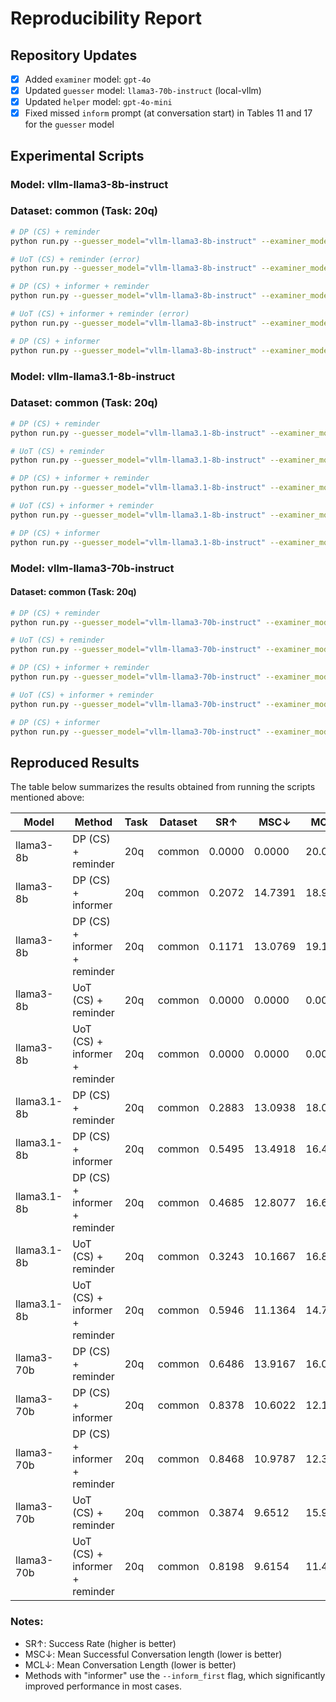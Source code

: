 # Reproducibility Report

## Repository Updates
- [x] Added `examiner` model: `gpt-4o`
- [x] Updated `guesser` model: `llama3-70b-instruct` (local-vllm)
- [x] Updated `helper` model: `gpt-4o-mini`
- [x] Fixed missed `inform` prompt (at conversation start) in Tables 11 and 17 for the `guesser` model

## Experimental Scripts

### Model: vllm-llama3-8b-instruct

### Dataset: common (Task: 20q)

```bash
# DP (CS) + reminder
python run.py --guesser_model="vllm-llama3-8b-instruct" --examiner_model="gpt-4o" --task=20q --dataset=common --naive_run --inform

# UoT (CS) + reminder (error)
python run.py --guesser_model="vllm-llama3-8b-instruct" --examiner_model="gpt-4o" --task=20q --dataset=common

# DP (CS) + informer + reminder
python run.py --guesser_model="vllm-llama3-8b-instruct" --examiner_model="gpt-4o" --task=20q --dataset=common --naive_run --inform --inform_first

# UoT (CS) + informer + reminder (error)
python run.py --guesser_model="vllm-llama3-8b-instruct" --examiner_model="gpt-4o" --task=20q --dataset=common --inform_first

# DP (CS) + informer
python run.py --guesser_model="vllm-llama3-8b-instruct" --examiner_model="gpt-4o" --task=20q --dataset=common --naive_run --inform_first
```

### Model: vllm-llama3.1-8b-instruct

### Dataset: common (Task: 20q)

```bash
# DP (CS) + reminder
python run.py --guesser_model="vllm-llama3.1-8b-instruct" --examiner_model="gpt-4o" --task=20q --dataset=common --naive_run --inform

# UoT (CS) + reminder
python run.py --guesser_model="vllm-llama3.1-8b-instruct" --examiner_model="gpt-4o" --task=20q --dataset=common

# DP (CS) + informer + reminder
python run.py --guesser_model="vllm-llama3.1-8b-instruct" --examiner_model="gpt-4o" --task=20q --dataset=common --naive_run --inform --inform_first

# UoT (CS) + informer + reminder
python run.py --guesser_model="vllm-llama3.1-8b-instruct" --examiner_model="gpt-4o" --task=20q --dataset=common --inform_first

# DP (CS) + informer
python run.py --guesser_model="vllm-llama3.1-8b-instruct" --examiner_model="gpt-4o" --task=20q --dataset=common --naive_run --inform_first
```


### Model: vllm-llama3-70b-instruct

#### Dataset: common (Task: 20q)

```bash
# DP (CS) + reminder
python run.py --guesser_model="vllm-llama3-70b-instruct" --examiner_model="gpt-4o" --task=20q --dataset=common --naive_run --inform

# UoT (CS) + reminder
python run.py --guesser_model="vllm-llama3-70b-instruct" --examiner_model="gpt-4o" --task=20q --dataset=common

# DP (CS) + informer + reminder
python run.py --guesser_model="vllm-llama3-70b-instruct" --examiner_model="gpt-4o" --task=20q --dataset=common --naive_run --inform --inform_first

# UoT (CS) + informer + reminder
python run.py --guesser_model="vllm-llama3-70b-instruct" --examiner_model="gpt-4o" --task=20q --dataset=common --inform_first

# DP (CS) + informer
python run.py --guesser_model="vllm-llama3-70b-instruct" --examiner_model="gpt-4o" --task=20q --dataset=common --naive_run --inform_first
```

## Reproduced Results

The table below summarizes the results obtained from running the scripts mentioned above:

| Model       | Method                        | Task | Dataset | SR↑    | MSC↓    | MCL↓    |
|-------------|-------------------------------|------|---------|--------|---------|---------|
| llama3-8b   | DP (CS) + reminder            | 20q  | common  | 0.0000 | 0.0000  | 20.0000 | [O]
| llama3-8b   | DP (CS) + informer            | 20q  | common  | 0.2072 | 14.7391 | 18.9099 | [O]
| llama3-8b   | DP (CS) + informer + reminder | 20q  | common  | 0.1171 | 13.0769 | 19.1892 | [O]
| llama3-8b   | UoT (CS) + reminder           | 20q  | common  | 0.0000 | 0.0000  | 0.0000  | [error]
| llama3-8b   | UoT (CS) + informer + reminder| 20q  | common  | 0.0000 | 0.0000  | 0.0000  | [error]
| llama3.1-8b | DP (CS) + reminder            | 20q  | common  | 0.2883 | 13.0938 | 18.0090 | [O]
| llama3.1-8b | DP (CS) + informer            | 20q  | common  | 0.5495 | 13.4918 | 16.4234 | [O]
| llama3.1-8b | DP (CS) + informer + reminder | 20q  | common  | 0.4685 | 12.8077 | 16.6306 | [O]
| llama3.1-8b | UoT (CS) + reminder           | 20q  | common  | 0.3243 | 10.1667 | 16.8108 | [O]
| llama3.1-8b | UoT (CS) + informer + reminder| 20q  | common  | 0.5946 | 11.1364 | 14.7297 | [O]
| llama3-70b  | DP (CS) + reminder            | 20q  | common  | 0.6486 | 13.9167 | 16.0541 | [O]
| llama3-70b  | DP (CS) + informer            | 20q  | common  | 0.8378 | 10.6022 | 12.1261 | [O]
| llama3-70b  | DP (CS) + informer + reminder | 20q  | common  | 0.8468 | 10.9787 | 12.3604 | [O]
| llama3-70b  | UoT (CS) + reminder           | 20q  | common  | 0.3874 | 9.6512  | 15.9910 | [O]
| llama3-70b  | UoT (CS) + informer + reminder| 20q  | common  | 0.8198 | 9.6154  | 11.4865 | [O]

### Notes:
- SR↑: Success Rate (higher is better)
- MSC↓: Mean Successful Conversation length (lower is better)
- MCL↓: Mean Conversation Length (lower is better)
- Methods with "informer" use the `--inform_first` flag, which significantly improved performance in most cases.